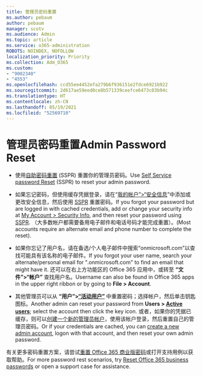 ```yaml
---
title: 管理员密码重置
ms.author: pebaum
author: pebaum
manager: scotv
ms.audience: Admin
ms.topic: article
ms.service: o365-administration
ROBOTS: NOINDEX, NOFOLLOW
localization_priority: Priority
ms.collection: Adm_O365
ms.custom:
- "9002340"
- "4553"
ms.openlocfilehash: ccd55ee4452efa279b6f936151e2fdce6921b922
ms.sourcegitcommit: 2d617ae59eed0ce8b571339ceefce6473c03b94c
ms.translationtype: HT
ms.contentlocale: zh-CN
ms.lasthandoff: 05/19/2021
ms.locfileid: "52569710"
---
```

# <a name="admin-password-reset"></a><span data-ttu-id="9c9f6-102">管理员密码重置</span><span class="sxs-lookup"><span data-stu-id="9c9f6-102">Admin Password Reset</span></span>

- <span data-ttu-id="9c9f6-103">使用[自助密码重置](https://passwordreset.microsoftonline.com/) (SSPR) 重置你的管理员密码。</span><span class="sxs-lookup"><span data-stu-id="9c9f6-103">Use [Self Service password Reset](https://passwordreset.microsoftonline.com/) (SSPR) to reset your admin password.</span></span>

- <span data-ttu-id="9c9f6-104">如果忘记密码，但使用缓存凭据登录，请在“[我的帐户”>“安全信息](https://mysignins.microsoft.com/security-info)”中添加或更改安全信息，然后使用 [SSPR](https://passwordreset.microsoftonline.com/) 重置密码。</span><span class="sxs-lookup"><span data-stu-id="9c9f6-104">If you forgot your password but are logged in with cached credentials, add or change your security info at [My Account > Security Info](https://mysignins.microsoft.com/security-info), and then reset your password using [SSPR](https://passwordreset.microsoftonline.com/).</span></span> <span data-ttu-id="9c9f6-105">（大多数帐户都需要备用电子邮件和电话号码才能完成重置）。</span><span class="sxs-lookup"><span data-stu-id="9c9f6-105">(Most accounts require an alternate email and phone number to complete the reset).</span></span>

- <span data-ttu-id="9c9f6-106">如果你忘记了用户名，请在备选/个人电子邮件中搜索“onmicrosoft.com”以查找可能具有该名称的电子邮件。</span><span class="sxs-lookup"><span data-stu-id="9c9f6-106">If you forgot your user name, search your alternate/personal email for ".onmicrosoft.com" to find an email that might have it.</span></span>  <span data-ttu-id="9c9f6-107">还可以在右上方功能区的 Office 365 应用中，或转至 **“文件”>“帐户”** 查找用户名。</span><span class="sxs-lookup"><span data-stu-id="9c9f6-107">Username can also be found in Office 365 apps in the upper right ribbon or by going to **File > Account**.</span></span>

- <span data-ttu-id="9c9f6-108">其他管理员可以从 **“用户”>[“活动用户”](https://portal.office.com/adminportal/home#/users)** 中重置密码；选择帐户，然后单击钥匙图标。</span><span class="sxs-lookup"><span data-stu-id="9c9f6-108">Another admin can reset your password from **Users > [Active users](https://portal.office.com/adminportal/home#/users)**; select the account then click the key icon.</span></span>  <span data-ttu-id="9c9f6-109">或者，如果你的凭据已缓存，则可以[创建一个新的管理员帐户](https://portal.office.com/adminportal/home#/users)，使用该帐户登录，然后重置自己的管理员密码。</span><span class="sxs-lookup"><span data-stu-id="9c9f6-109">Or if your credentials are cached, you can [create a new admin account](https://portal.office.com/adminportal/home#/users), logon with that account, and then reset your own admin password.</span></span>

<span data-ttu-id="9c9f6-110">有关更多密码重置方案，请尝试[重置 Office 365 商业版密码](/microsoft-365/admin/add-users/reset-passwords)或打开支持用例以获取帮助。</span><span class="sxs-lookup"><span data-stu-id="9c9f6-110">For more password rest scenarios, try [Reset Office 365 business passwords](/microsoft-365/admin/add-users/reset-passwords) or open a support case for assistance.</span></span>
